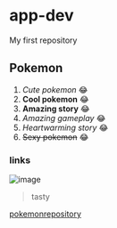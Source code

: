 # app-dev
My first repository

## Pokemon

1. *Cute pokemon* :joy:
2. **Cool pokemon** :joy:
3. **Amazing story** :joy:
4. *Amazing gameplay* :joy:
5. *Heartwarming story* :joy:
6. ~~Sexy pokemon~~ :joy:

### links   
![image](https://github.com/Manigaz/app-dev/assets/169651623/c89e7242-f069-4e68-8e4d-bfc886d6864c)
> tasty

[pokemonrepository](https://github.com/Manigaz/app-dev/edit/readme-edits/README.md)
